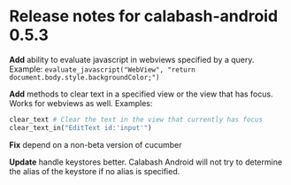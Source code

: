 # Release notes for calabash-android 0.5.3
 
**Add** ability to evaluate javascript in webviews specified by a query. Example: `evaluate_javascript("WebView", "return document.body.style.backgroundColor;")`

**Add** methods to clear text in a specified view or the view that has focus. Works for webviews as well. Examples:

```ruby
clear_text # Clear the text in the view that currently has focus
clear_text_in("EditText id:'input'")
```

**Fix** depend on a non-beta version of cucumber

**Update** handle keystores better. Calabash Android will not try to determine the alias of the keystore if no alias is specified.